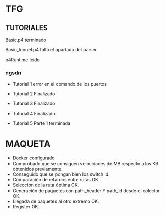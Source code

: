 # TFG

## TUTORIALES
Basic.p4 terminado


Basic_tunnel.p4 falta el apartado del parser



p4Runtime leido


### ngsdn

* Tutorial 1 error en el comando de los puertos

* Tutorial 2 Finalizado

* Tutorial 3 Finalizado

* Tutorial 4 Finalizado

* Tutorial 5 Parte 1 terminada

# MAQUETA

* Docker configurado
* Comprobado que se consiguen velocidades de MB respecto a los KB obtenidos previamente.
* Conseguido que se pongan bien los switch id.
* Comparación de retardos entre rutas OK.
* Selección de la ruta óptima OK.
* Generación de paquetes con path_header Y path_id desde el colector OK.
* Llegada de paquetes al otro extremo OK.
* Register OK.

